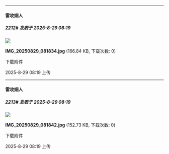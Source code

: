 ﻿
*****

####  雷攻姛人  
##### 2212#       发表于 2025-8-29 08:19

<img src="https://img.stage1st.com/forum/202508/29/081922a7uudggruldqsqgg.jpg" referrerpolicy="no-referrer">

<strong>IMG_20250829_081834.jpg</strong> (166.84 KB, 下载次数: 0)

下载附件

2025-8-29 08:19 上传

*****

####  雷攻姛人  
##### 2213#       发表于 2025-8-29 08:19

<img src="https://img.stage1st.com/forum/202508/29/081936jzfsvvppkcf2yzt2.jpg" referrerpolicy="no-referrer">

<strong>IMG_20250829_081842.jpg</strong> (152.73 KB, 下载次数: 0)

下载附件

2025-8-29 08:19 上传

